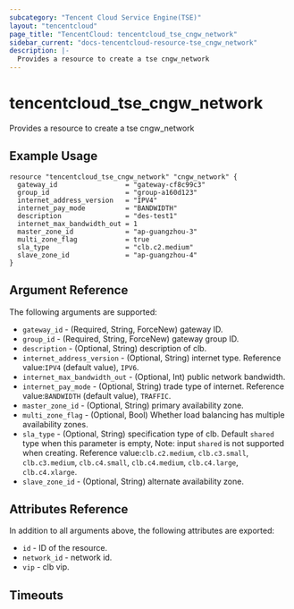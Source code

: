 ```yaml
---
subcategory: "Tencent Cloud Service Engine(TSE)"
layout: "tencentcloud"
page_title: "TencentCloud: tencentcloud_tse_cngw_network"
sidebar_current: "docs-tencentcloud-resource-tse_cngw_network"
description: |-
  Provides a resource to create a tse cngw_network
---
```


# tencentcloud_tse_cngw_network

Provides a resource to create a tse cngw_network

## Example Usage

```hcl
resource "tencentcloud_tse_cngw_network" "cngw_network" {
  gateway_id                 = "gateway-cf8c99c3"
  group_id                   = "group-a160d123"
  internet_address_version   = "IPV4"
  internet_pay_mode          = "BANDWIDTH"
  description                = "des-test1"
  internet_max_bandwidth_out = 1
  master_zone_id             = "ap-guangzhou-3"
  multi_zone_flag            = true
  sla_type                   = "clb.c2.medium"
  slave_zone_id              = "ap-guangzhou-4"
}
```

## Argument Reference

The following arguments are supported:

* `gateway_id` - (Required, String, ForceNew) gateway ID.
* `group_id` - (Required, String, ForceNew) gateway group ID.
* `description` - (Optional, String) description of clb.
* `internet_address_version` - (Optional, String) internet type. Reference value:`IPV4` (default value), `IPV6`.
* `internet_max_bandwidth_out` - (Optional, Int) public network bandwidth.
* `internet_pay_mode` - (Optional, String) trade type of internet. Reference value:`BANDWIDTH` (default value), `TRAFFIC`.
* `master_zone_id` - (Optional, String) primary availability zone.
* `multi_zone_flag` - (Optional, Bool) Whether load balancing has multiple availability zones.
* `sla_type` - (Optional, String) specification type of clb. Default `shared` type when this parameter is empty, Note: input `shared` is not supported when creating. Reference value:`clb.c2.medium`, `clb.c3.small`, `clb.c3.medium`, `clb.c4.small`, `clb.c4.medium`, `clb.c4.large`, `clb.c4.xlarge`.
* `slave_zone_id` - (Optional, String) alternate availability zone.

## Attributes Reference

In addition to all arguments above, the following attributes are exported:

* `id` - ID of the resource.
* `network_id` - network id.
* `vip` - clb vip.


## Timeouts

<no value>


